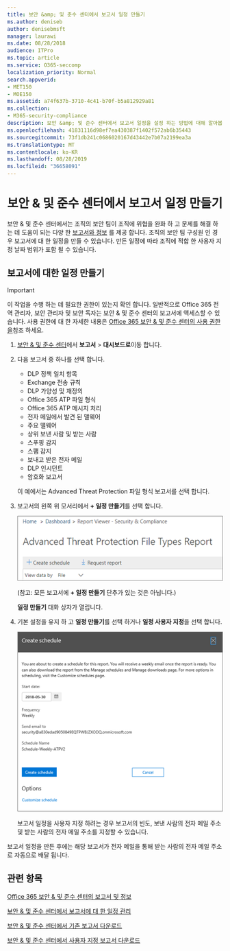 ```yaml
---
title: 보안 &amp; 및 준수 센터에서 보고서 일정 만들기
ms.author: deniseb
author: denisebmsft
manager: laurawi
ms.date: 08/28/2018
audience: ITPro
ms.topic: article
ms.service: O365-seccomp
localization_priority: Normal
search.appverid:
- MET150
- MOE150
ms.assetid: a74f637b-3710-4c41-b70f-b5a812929a81
ms.collection:
- M365-security-compliance
description: 보안 &amp; 및 준수 센터에서 보고서 일정을 설정 하는 방법에 대해 알아봅니다.
ms.openlocfilehash: 41831116d98ef7ea430387f1402f572ab6b35443
ms.sourcegitcommit: 73f1db241c0686020167d43442e7b07a2199ea3a
ms.translationtype: MT
ms.contentlocale: ko-KR
ms.lasthandoff: 08/28/2019
ms.locfileid: "36658091"
---
```

# <a name="create-a-schedule-for-a-report-in-the-security-amp-compliance-center"></a>보안 &amp; 및 준수 센터에서 보고서 일정 만들기

보안 &amp; 및 준수 센터에서는 조직의 보안 팀이 조직에 위협을 완화 하 고 문제를 해결 하는 데 도움이 되는 다양 한 [보고서와 정보](reports-and-insights-in-security-and-compliance.md) 를 제공 합니다. 조직의 보안 팀 구성원 인 경우 보고서에 대 한 일정을 만들 수 있습니다. 만든 일정에 따라 조직에 적합 한 사용자 지정 날짜 범위가 포함 될 수 있습니다. 
  
## <a name="create-a-schedule-for-a-report"></a>보고서에 대한 일정 만들기

> [!IMPORTANT]
> 이 작업을 수행 하는 데 필요한 권한이 있는지 확인 합니다. 일반적으로 Office 365 전역 관리자, 보안 관리자 및 보안 독자는 보안 &amp; 및 준수 센터의 보고서에 액세스할 수 있습니다. 사용 권한에 대 한 자세한 내용은 [Office 365 보안 &amp; 및 준수 센터의 사용 권한을](permissions-in-the-security-and-compliance-center.md)참조 하세요.
  
1. [보안 &amp; 및 준수 센터](https://protection.office.com)에서 **보고서** \> **대시보드로**이동 합니다.
    
2. 다음 보고서 중 하나를 선택 합니다. 

    - DLP 정책 일치 항목
    - Exchange 전송 규칙
    - DLP 가양성 및 재정의
    - Office 365 ATP 파일 형식
    - Office 365 ATP 메시지 처리
    - 전자 메일에서 발견 된 맬웨어
    - 주요 맬웨어
    - 상위 보낸 사람 및 받는 사람
    - 스푸핑 감지
    - 스팸 감지
    - 보내고 받은 전자 메일
    - DLP 인시던트
    - 암호화 보고서

    이 예에서는 Advanced Threat Protection 파일 형식 보고서를 선택 합니다.
    
3. 보고서의 왼쪽 위 모서리에서 **+ 일정 만들기**를 선택 합니다. 
    
    ![일정 만들기](media/atpfiletypes-createschedule.png)

    (참고: 모든 보고서에 **+ 일정 만들기** 단추가 있는 것은 아닙니다.)
  
    **일정 만들기** 대화 상자가 열립니다. 
    
4. 기본 설정을 유지 하 고 **일정 만들기**를 선택 하거나 **일정 사용자 지정**을 선택 합니다.
    
    ![기본 설정을 사용 하거나 보고서 일정을 사용자 지정할 수 있습니다.](media/04fac327-8f73-4711-8319-58c11880fd96.png)
  
    보고서 일정을 사용자 지정 하려는 경우 보고서의 빈도, 보낸 사람의 전자 메일 주소 및 받는 사람의 전자 메일 주소를 지정할 수 있습니다. 
    
보고서 일정을 만든 후에는 해당 보고서가 전자 메일을 통해 받는 사람의 전자 메일 주소로 자동으로 배달 됩니다. 
  
## <a name="related-topics"></a>관련 항목

[Office 365 보안 &amp; 및 준수 센터의 보고서 및 정보](reports-and-insights-in-security-and-compliance.md)
  
[보안 &amp; 및 준수 센터에서 보고서에 대 한 일정 관리](manage-schedules-for-multiple-reports.md)
  
[보안 &amp; 및 준수 센터에서 기존 보고서 다운로드](download-existing-reports.md)
  
[보안 &amp; 및 준수 센터에서 사용자 지정 보고서 다운로드](set-up-and-download-a-custom-report.md)
  

